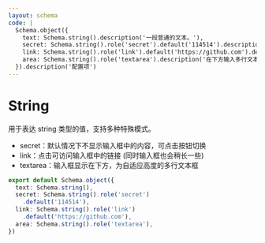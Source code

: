 ```yaml
---
layout: schema
code: |
  Schema.object({
    text: Schema.string().description('一段普通的文本。'),
    secret: Schema.string().role('secret').default('114514').description('请输入密码。'),
    link: Schema.string().role('link').default('https://github.com').description('点击访问链接。'),
    area: Schema.string().role('textarea').description('在下方输入多行文本。'),
  }).description('配置项')
---
```


# String

用于表达 string 类型的值，支持多种特殊模式。

- secret：默认情况下不显示输入框中的内容，可点击按钮切换
- link：点击可访问输入框中的链接 (同时输入框也会稍长一些)
- textarea：输入框显示在下方，为自适应高度的多行文本框

```ts
export default Schema.object({
  text: Schema.string(),
  secret: Schema.string().role('secret')
    .default('114514'),
  link: Schema.string().role('link')
    .default('https://github.com'),
  area: Schema.string().role('textarea'),
})
```
